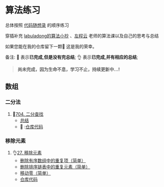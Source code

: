 
# 算法练习

总体按照 [代码随想录](https://www.programmercarl.com/) 的顺序练习

穿插补充 [labuladong的算法小抄](https://labuladong.gitee.io/) 、[左程云](https://github.com/algorithmzuo ) 老师的算法课以及自己的思考与总结

如果您能在我的仓库留下一颗🌟 这是我的荣幸。

备注:  :memo:  表示**已完成,但是没有完总结**; :ok_hand: 表示**已完成,并有相应的总结**;

> **尚未完成，因为生命不息，学习不止，持续更新中...!**

## 数组

### 二分法

1. :memo:[704. 二分查找](https://leetcode-cn.com/problems/binary-search/)
   - [总结]()
   - :memo: :[仓库代码](https://github.com/erdengk/codeExercise/blob/main/src/daily/exercise/LeetCodeArray/Search.java)


### 移除元素

1. :ok_hand:[27. 移除元素](https://leetcode-cn.com/problems/remove-element/)
   - [删除有序数组中的重复项（简单）](https://leetcode-cn.com/problems/remove-duplicates-from-sorted-array/)
   - [删除排序链表中的重复元素（简单）](https://leetcode-cn.com/problems/remove-duplicates-from-sorted-list/)
   - [移动零（简单）](https://leetcode-cn.com/problems/move-zeroes/)
   - [仓库代码](https://github.com/erdengk/codeExercise/blob/main/src/daily/exercise/LeetCodeArray/RemoveElement.java)

